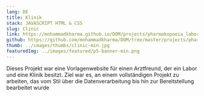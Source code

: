 ```yaml
---
lang: DE
title: Klinik
stack: JAVASCRIPT HTML & CSS
slug: Clinic
link: https://mohammadkharma.github.io/DOM/projects/pharmakopoeia_laboratories/
github: https://github.com/mohammadkharma/DOM/tree/master/projects/pharmakopoeia_laboratories
thumb: ../images/thumbs/clinic-min.jpg
featuredImg: ../images/featured/p5-banner-min.png
---
```


Dieses Projekt war eine Vorlagenwebsite für einen Arztfreund, der ein Labor und eine Klinik besitzt. Ziel war es, an einem vollständigen Projekt zu arbeiten, das vom Stil über die Datenverarbeitung bis hin zur Bereitstellung bearbeitet wurde

